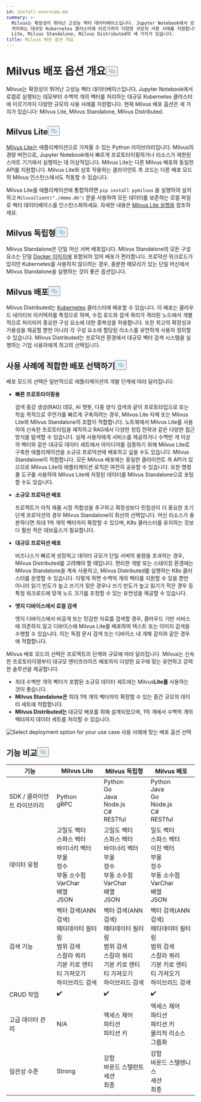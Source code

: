 ```yaml
---
id: install-overview.md
summary: >-
  Milvus는 확장성이 뛰어난 고성능 벡터 데이터베이스입니다. Jupyter Notebook에서 로컬로 실행되는 데모부터 수백억 개의 벡터를
  처리하는 대규모 Kubernetes 클러스터에 이르기까지 다양한 규모의 사용 사례를 지원합니다. 현재 Milvus 배포 옵션은 Milvus
  Lite, Milvus Standalone, Milvus Distributed의 세 가지가 있습니다.
title: Milvus 배포 옵션 개요
---
```

<h1 id="Overview-of-Milvus-Deployment-Options" class="common-anchor-header">Milvus 배포 옵션 개요<button data-href="#Overview-of-Milvus-Deployment-Options" class="anchor-icon" translate="no">
      <svg translate="no"
        aria-hidden="true"
        focusable="false"
        height="20"
        version="1.1"
        viewBox="0 0 16 16"
        width="16"
      >
        <path
          fill="#0092E4"
          fill-rule="evenodd"
          d="M4 9h1v1H4c-1.5 0-3-1.69-3-3.5S2.55 3 4 3h4c1.45 0 3 1.69 3 3.5 0 1.41-.91 2.72-2 3.25V8.59c.58-.45 1-1.27 1-2.09C10 5.22 8.98 4 8 4H4c-.98 0-2 1.22-2 2.5S3 9 4 9zm9-3h-1v1h1c1 0 2 1.22 2 2.5S13.98 12 13 12H9c-.98 0-2-1.22-2-2.5 0-.83.42-1.64 1-2.09V6.25c-1.09.53-2 1.84-2 3.25C6 11.31 7.55 13 9 13h4c1.45 0 3-1.69 3-3.5S14.5 6 13 6z"
        ></path>
      </svg>
    </button></h1><p>Milvus는 확장성이 뛰어난 고성능 벡터 데이터베이스입니다. Jupyter Notebook에서 로컬로 실행되는 데모부터 수백억 개의 벡터를 처리하는 대규모 Kubernetes 클러스터에 이르기까지 다양한 규모의 사용 사례를 지원합니다. 현재 Milvus 배포 옵션은 세 가지가 있습니다: Milvus Lite, Milvus Standalone, Milvus Distributed.</p>
<h2 id="Milvus-Lite" class="common-anchor-header">Milvus Lite<button data-href="#Milvus-Lite" class="anchor-icon" translate="no">
      <svg translate="no"
        aria-hidden="true"
        focusable="false"
        height="20"
        version="1.1"
        viewBox="0 0 16 16"
        width="16"
      >
        <path
          fill="#0092E4"
          fill-rule="evenodd"
          d="M4 9h1v1H4c-1.5 0-3-1.69-3-3.5S2.55 3 4 3h4c1.45 0 3 1.69 3 3.5 0 1.41-.91 2.72-2 3.25V8.59c.58-.45 1-1.27 1-2.09C10 5.22 8.98 4 8 4H4c-.98 0-2 1.22-2 2.5S3 9 4 9zm9-3h-1v1h1c1 0 2 1.22 2 2.5S13.98 12 13 12H9c-.98 0-2-1.22-2-2.5 0-.83.42-1.64 1-2.09V6.25c-1.09.53-2 1.84-2 3.25C6 11.31 7.55 13 9 13h4c1.45 0 3-1.69 3-3.5S14.5 6 13 6z"
        ></path>
      </svg>
    </button></h2><p><a href="https://milvus.io/docs/milvus_lite.md">Milvus Lite는</a> 애플리케이션으로 가져올 수 있는 Python 라이브러리입니다. Milvus의 경량 버전으로, Jupyter Notebook에서 빠르게 프로토타이핑하거나 리소스가 제한된 스마트 기기에서 실행하는 데 이상적입니다. Milvus Lite는 다른 Milvus 배포와 동일한 API를 지원합니다. Milvus Lite와 상호 작용하는 클라이언트 측 코드는 다른 배포 모드의 Milvus 인스턴스에서도 작동할 수 있습니다.</p>
<p>Milvus Lite를 애플리케이션에 통합하려면 <code translate="no">pip install pymilvus</code> 을 실행하여 설치하고 <code translate="no">MilvusClient(&quot;./demo.db&quot;)</code> 문을 사용하여 모든 데이터를 보존하는 로컬 파일로 벡터 데이터베이스를 인스턴스화하세요. 자세한 내용은 <a href="https://milvus.io/docs/milvus_lite.md">Milvus Lite 실행을</a> 참조하세요.</p>
<h2 id="Milvus-Standalone" class="common-anchor-header">Milvus 독립형<button data-href="#Milvus-Standalone" class="anchor-icon" translate="no">
      <svg translate="no"
        aria-hidden="true"
        focusable="false"
        height="20"
        version="1.1"
        viewBox="0 0 16 16"
        width="16"
      >
        <path
          fill="#0092E4"
          fill-rule="evenodd"
          d="M4 9h1v1H4c-1.5 0-3-1.69-3-3.5S2.55 3 4 3h4c1.45 0 3 1.69 3 3.5 0 1.41-.91 2.72-2 3.25V8.59c.58-.45 1-1.27 1-2.09C10 5.22 8.98 4 8 4H4c-.98 0-2 1.22-2 2.5S3 9 4 9zm9-3h-1v1h1c1 0 2 1.22 2 2.5S13.98 12 13 12H9c-.98 0-2-1.22-2-2.5 0-.83.42-1.64 1-2.09V6.25c-1.09.53-2 1.84-2 3.25C6 11.31 7.55 13 9 13h4c1.45 0 3-1.69 3-3.5S14.5 6 13 6z"
        ></path>
      </svg>
    </button></h2><p>Milvus Standalone은 단일 머신 서버 배포입니다. Milvus Standalone의 모든 구성 요소는 단일 <a href="https://milvus.io/docs/install_standalone-docker.md">Docker 이미지에</a> 포함되어 있어 배포가 편리합니다. 프로덕션 워크로드가 있지만 Kubernetes를 사용하지 않으려는 경우, 충분한 메모리가 있는 단일 머신에서 Milvus Standalone을 실행하는 것이 좋은 옵션입니다.</p>
<h2 id="Milvus-Distributed" class="common-anchor-header">Milvus 배포<button data-href="#Milvus-Distributed" class="anchor-icon" translate="no">
      <svg translate="no"
        aria-hidden="true"
        focusable="false"
        height="20"
        version="1.1"
        viewBox="0 0 16 16"
        width="16"
      >
        <path
          fill="#0092E4"
          fill-rule="evenodd"
          d="M4 9h1v1H4c-1.5 0-3-1.69-3-3.5S2.55 3 4 3h4c1.45 0 3 1.69 3 3.5 0 1.41-.91 2.72-2 3.25V8.59c.58-.45 1-1.27 1-2.09C10 5.22 8.98 4 8 4H4c-.98 0-2 1.22-2 2.5S3 9 4 9zm9-3h-1v1h1c1 0 2 1.22 2 2.5S13.98 12 13 12H9c-.98 0-2-1.22-2-2.5 0-.83.42-1.64 1-2.09V6.25c-1.09.53-2 1.84-2 3.25C6 11.31 7.55 13 9 13h4c1.45 0 3-1.69 3-3.5S14.5 6 13 6z"
        ></path>
      </svg>
    </button></h2><p>Milvus Distributed는 <a href="https://milvus.io/docs/install_cluster-milvusoperator.md">Kubernetes</a> 클러스터에 배포할 수 있습니다. 이 배포는 클라우드 네이티브 아키텍처를 특징으로 하며, 수집 로드와 검색 쿼리가 격리된 노드에서 개별적으로 처리되어 중요한 구성 요소에 대한 중복성을 허용합니다. 또한 최고의 확장성과 가용성을 제공할 뿐만 아니라 각 구성 요소에 할당된 리소스를 유연하게 사용자 정의할 수 있습니다. Milvus Distributed는 프로덕션 환경에서 대규모 벡터 검색 시스템을 실행하는 기업 사용자에게 최고의 선택입니다.</p>
<h2 id="Choose-the-Right-Deployment-for-Your-Use-Case" class="common-anchor-header">사용 사례에 적합한 배포 선택하기<button data-href="#Choose-the-Right-Deployment-for-Your-Use-Case" class="anchor-icon" translate="no">
      <svg translate="no"
        aria-hidden="true"
        focusable="false"
        height="20"
        version="1.1"
        viewBox="0 0 16 16"
        width="16"
      >
        <path
          fill="#0092E4"
          fill-rule="evenodd"
          d="M4 9h1v1H4c-1.5 0-3-1.69-3-3.5S2.55 3 4 3h4c1.45 0 3 1.69 3 3.5 0 1.41-.91 2.72-2 3.25V8.59c.58-.45 1-1.27 1-2.09C10 5.22 8.98 4 8 4H4c-.98 0-2 1.22-2 2.5S3 9 4 9zm9-3h-1v1h1c1 0 2 1.22 2 2.5S13.98 12 13 12H9c-.98 0-2-1.22-2-2.5 0-.83.42-1.64 1-2.09V6.25c-1.09.53-2 1.84-2 3.25C6 11.31 7.55 13 9 13h4c1.45 0 3-1.69 3-3.5S14.5 6 13 6z"
        ></path>
      </svg>
    </button></h2><p>배포 모드의 선택은 일반적으로 애플리케이션의 개발 단계에 따라 달라집니다:</p>
<ul>
<li><p><strong>빠른 프로토타이핑용</strong></p>
<p>검색 증강 생성(RAG) 데모, AI 챗봇, 다중 양식 검색과 같이 프로토타입으로 또는 학습 목적으로 무언가를 빠르게 구축하려는 경우, Milvus Lite 자체 또는 Milvus Lite와 Milvus Standalone의 조합이 적합합니다. 노트북에서 Milvus Lite를 사용하여 신속한 프로토타입을 제작하고 RAG에서 다양한 청킹 전략과 같은 다양한 접근 방식을 탐색할 수 있습니다. 실제 사용자에게 서비스를 제공하거나 수백만 개 이상의 벡터와 같은 대규모 데이터 세트에서 아이디어를 검증하기 위해 Milvus Lite로 구축한 애플리케이션을 소규모 프로덕션에 배포하고 싶을 수도 있습니다. Milvus Standalone이 적합합니다. 모든 Milvus 배포에는 동일한 클라이언트 측 API가 있으므로 Milvus Lite의 애플리케이션 로직은 여전히 공유할 수 있습니다. 또한 명령줄 도구를 사용하여 Milvus Lite에 저장된 데이터를 Milvus Standalone으로 포팅할 수도 있습니다.</p></li>
<li><p><strong>소규모 프로덕션 배포</strong></p>
<p>프로젝트가 아직 제품 시장 적합성을 추구하고 확장성보다 민첩성이 더 중요한 초기 단계 프로덕션의 경우 Milvus Standalone이 최선의 선택입니다. 머신 리소스가 충분하다면 최대 1억 개의 벡터까지 확장할 수 있으며, K8s 클러스터를 유지하는 것보다 훨씬 적은 데브옵스가 필요합니다.</p></li>
<li><p><strong>대규모 프로덕션 배포</strong></p>
<p>비즈니스가 빠르게 성장하고 데이터 규모가 단일 서버의 용량을 초과하는 경우, Milvus Distributed를 고려해야 할 때입니다. 편리한 개발 또는 스테이징 환경에는 Milvus Standalone을 계속 사용하고, Milvus Distributed를 실행하는 K8s 클러스터를 운영할 수 있습니다. 이렇게 하면 수백억 개의 벡터를 지원할 수 있을 뿐만 아니라 읽기 빈도가 높고 쓰기가 잦은 경우나 쓰기 빈도가 높고 읽기가 적은 경우 등 특정 워크로드에 맞게 노드 크기를 조정할 수 있는 유연성을 제공할 수 있습니다.</p></li>
<li><p><strong>엣지 디바이스에서 로컬 검색</strong></p>
<p>엣지 디바이스에서 비공개 또는 민감한 자료를 검색할 경우, 클라우드 기반 서비스에 의존하지 않고 디바이스에 Milvus Lite를 배포하여 텍스트 또는 이미지 검색을 수행할 수 있습니다. 이는 독점 문서 검색 또는 디바이스 내 개체 감지와 같은 경우에 적합합니다.</p></li>
</ul>
<p>Milvus 배포 모드의 선택은 프로젝트의 단계와 규모에 따라 달라집니다. Milvus는 신속한 프로토타이핑부터 대규모 엔터프라이즈 배포까지 다양한 요구에 맞는 유연하고 강력한 솔루션을 제공합니다.</p>
<ul>
<li>최대 수백만 개의 벡터가 포함된 소규모 데이터 세트에는 Milvus<strong>Lite를</strong> 사용하는 것이 좋습니다.</li>
<li><strong>Milvus Standalone은</strong> 최대 1억 개의 벡터까지 확장할 수 있는 중간 규모의 데이터 세트에 적합합니다.</li>
<li><strong>Milvus Distributed는</strong> 대규모 배포를 위해 설계되었으며, 1억 개에서 수백억 개의 벡터까지 데이터 세트를 처리할 수 있습니다.</li>
</ul>
<p>
  
   <span class="img-wrapper"> <img translate="no" src="/docs/v2.5.x/assets/select-deployment-option.png" alt="Select deployment option for your use case" class="doc-image" id="select-deployment-option-for-your-use-case" />
   </span> <span class="img-wrapper"> <span>사용 사례에 맞는 배포 옵션 선택</span> </span></p>
<h2 id="Comparison-on-functionalities" class="common-anchor-header">기능 비교<button data-href="#Comparison-on-functionalities" class="anchor-icon" translate="no">
      <svg translate="no"
        aria-hidden="true"
        focusable="false"
        height="20"
        version="1.1"
        viewBox="0 0 16 16"
        width="16"
      >
        <path
          fill="#0092E4"
          fill-rule="evenodd"
          d="M4 9h1v1H4c-1.5 0-3-1.69-3-3.5S2.55 3 4 3h4c1.45 0 3 1.69 3 3.5 0 1.41-.91 2.72-2 3.25V8.59c.58-.45 1-1.27 1-2.09C10 5.22 8.98 4 8 4H4c-.98 0-2 1.22-2 2.5S3 9 4 9zm9-3h-1v1h1c1 0 2 1.22 2 2.5S13.98 12 13 12H9c-.98 0-2-1.22-2-2.5 0-.83.42-1.64 1-2.09V6.25c-1.09.53-2 1.84-2 3.25C6 11.31 7.55 13 9 13h4c1.45 0 3-1.69 3-3.5S14.5 6 13 6z"
        ></path>
      </svg>
    </button></h2><table>
<thead>
<tr><th>기능</th><th>Milvus Lite</th><th>Milvus 독립형</th><th>Milvus 배포</th></tr>
</thead>
<tbody>
<tr><td>SDK / 클라이언트 라이브러리</td><td>Python<br/>gRPC</td><td>Python<br/>Go<br/>Java<br/>Node.js<br/>C#<br/>RESTful</td><td>Python<br/>Java<br/>Go<br/>Node.js<br/>C#<br/>RESTful</td></tr>
<tr><td>데이터 유형</td><td>고밀도 벡터<br/>스파스 벡터<br/>바이너리 벡터<br/>부울<br/>정수<br/>부동 소수점<br/>VarChar<br/>배열<br/>JSON</td><td>고밀도 벡터<br/>스파스 벡터<br/>바이너리 벡터<br/>부울<br/>정수<br/>부동 소수점<br/>VarChar<br/>배열<br/>JSON</td><td>밀도 벡터<br/>스파스 벡터<br/>이진 벡터<br/>부울<br/>정수<br/>부동 소수점<br/>VarChar<br/>배열<br/>JSON</td></tr>
<tr><td>검색 기능</td><td>벡터 검색(ANN 검색)<br/>메타데이터 필터링<br/>범위 검색<br/>스칼라 쿼리<br/>기본 키로 엔티티 가져오기<br/>하이브리드 검색</td><td>벡터 검색(ANN 검색)<br/>메타데이터 필터링<br/>범위 검색<br/>스칼라 쿼리<br/>기본 키로 엔티티 가져오기<br/>하이브리드 검색</td><td>벡터 검색(ANN 검색)<br/>메타데이터 필터링<br/>범위 검색<br/>스칼라 쿼리<br/>기본 키로 엔티티 가져오기<br/>하이브리드 검색</td></tr>
<tr><td>CRUD 작업</td><td>✔️</td><td>✔️</td><td>✔️</td></tr>
<tr><td>고급 데이터 관리</td><td>N/A</td><td>액세스 제어<br/>파티션<br/>파티션 키</td><td>액세스 제어<br/>파티션<br/>파티션 키<br/>물리적 리소스 그룹화</td></tr>
<tr><td>일관성 수준</td><td>Strong</td><td>강함<br/>바운드 스탤런트<br/>세션<br/>최종</td><td>강함<br/>바운드 스탤렌니스<br/>세션<br/>최종</td></tr>
</tbody>
</table>
